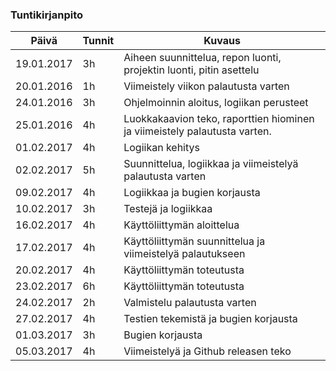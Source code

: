 ﻿### Tuntikirjanpito
Päivä | Tunnit | Kuvaus
--------------- | ----- | ------
19.01.2017 | 3h | Aiheen suunnittelua, repon luonti, projektin luonti, pitin asettelu
20.01.2016 | 1h | Viimeistely viikon palautusta varten
24.01.2016 | 3h | Ohjelmoinnin aloitus, logiikan perusteet
25.01.2016 | 4h | Luokkakaavion teko, raporttien hiominen ja viimeistely palautusta varten.
01.02.2017 | 4h | Logiikan kehitys
02.02.2017 | 5h | Suunnittelua, logiikkaa ja viimeistelyä palautusta varten
09.02.2017 | 4h | Logiikkaa ja bugien korjausta
10.02.2017 | 3h | Testejä ja logiikkaa
16.02.2017 | 4h | Käyttöliittymän aloittelua
17.02.2017 | 4h | Käyttöliittymän suunnittelua ja viimeistelyä palautukseen
20.02.2017 | 4h | Käyttöliittymän toteutusta
23.02.2017 | 6h | Käyttöliittymän toteutusta
24.02.2017 | 2h | Valmistelu palautusta varten
27.02.2017 | 4h | Testien tekemistä ja bugien korjausta
01.03.2017 | 3h | Bugien korjausta
05.03.2017 | 4h | Viimeistelyä ja Github releasen teko

